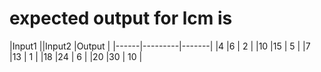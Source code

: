 # expected output for lcm is

|Input1 ||Input2 |Output |
|------|---------|-------|
|4     |6        | 2     |
|10    |15       | 5     |
|7     |13       | 1     |
|18    |24       | 6     |
|20    |30       | 10    |

